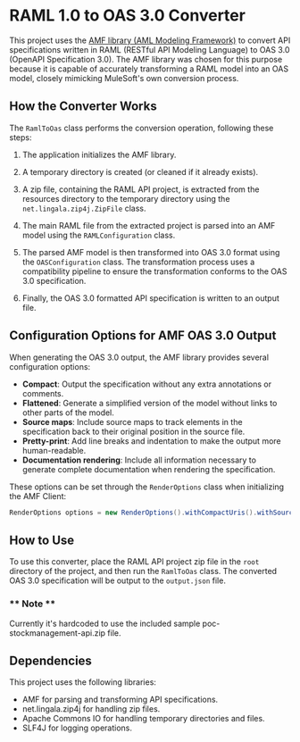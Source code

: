 # RAML 1.0 to OAS 3.0 Converter

This project uses the [AMF library (AML Modeling Framework)](https://github.com/aml-org/amf) to convert API specifications written in RAML (RESTful API Modeling Language) to OAS 3.0 (OpenAPI Specification 3.0). The AMF library was chosen for this purpose because it is capable of accurately transforming a RAML model into an OAS model, closely mimicking MuleSoft's own conversion process.

## How the Converter Works

The `RamlToOas` class performs the conversion operation, following these steps:

1. The application initializes the AMF library.

2. A temporary directory is created (or cleaned if it already exists).

3. A zip file, containing the RAML API project, is extracted from the resources directory to the temporary directory using the `net.lingala.zip4j.ZipFile` class.

4. The main RAML file from the extracted project is parsed into an AMF model using the `RAMLConfiguration` class.

5. The parsed AMF model is then transformed into OAS 3.0 format using the `OASConfiguration` class. The transformation process uses a compatibility pipeline to ensure the transformation conforms to the OAS 3.0 specification.

6. Finally, the OAS 3.0 formatted API specification is written to an output file.

## Configuration Options for AMF OAS 3.0 Output

When generating the OAS 3.0 output, the AMF library provides several configuration options:

- **Compact**: Output the specification without any extra annotations or comments.
- **Flattened**: Generate a simplified version of the model without links to other parts of the model.
- **Source maps**: Include source maps to track elements in the specification back to their original position in the source file.
- **Pretty-print**: Add line breaks and indentation to make the output more human-readable.
- **Documentation rendering**: Include all information necessary to generate complete documentation when rendering the specification.

These options can be set through the `RenderOptions` class when initializing the AMF Client:

```java
RenderOptions options = new RenderOptions().withCompactUris().withSourceMaps(); // etc.
```

## How to Use

To use this converter, place the RAML API project zip file in the `root` directory of the project, and then run the `RamlToOas` class. The converted OAS 3.0 specification will be output to the `output.json` file.
### ** Note ** 
Currently it's hardcoded to use the included sample poc-stockmanagement-api.zip file.  

## Dependencies

This project uses the following libraries:

- AMF for parsing and transforming API specifications.
- net.lingala.zip4j for handling zip files.
- Apache Commons IO for handling temporary directories and files.
- SLF4J for logging operations.

